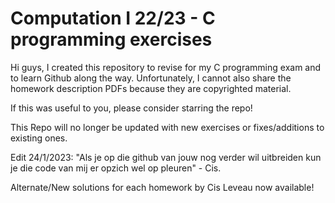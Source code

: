 # Computation I 22/23 - C programming exercises

Hi guys, I created this repository to revise for my C programming exam and to learn Github along the way. Unfortunately, I cannot also share the homework description PDFs because they are copyrighted material. 

If this was useful to you, please consider starring the repo!

This Repo will no longer be updated with new exercises or fixes/additions to existing ones.

Edit 24/1/2023:
"Als je op die github van jouw nog verder wil uitbreiden kun je die code van mij er opzich wel op pleuren" - Cis.

Alternate/New solutions for each homework by Cis Leveau now available!

